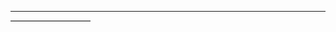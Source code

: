 <!--- HEADER -->

<div id="topnav"></div>

<script src="js/menu.js"></script>
<script> menu(); </script>

- - -

<div class="flex-container">

<!-- Sidebar sinistra -->
<div style="width: 25%;border:1px solid #777777">  
<div class="sticky">
<nav class="section-nav">

<!-- QUI TOC -->

</nav>
</div>
</div>

<!-- Contenuto principale -->
<div style="width: 75%;">


<!-- QUI MARKDOWN -->



</div>

</div>

<script src="js/toc-manager.js"></script>

<!--- FOOTER -->